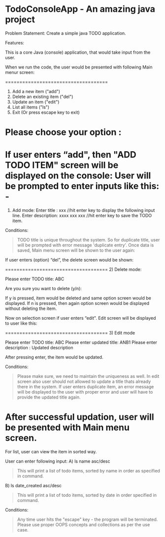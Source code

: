 # TodoConsoleApp - An amazing java project

Problem Statement: Create a simple java TODO application.


Features:

This is a core Java (console) application, that would take input from the user.

When we run the code, the user would be presented with following Main menur screen:

====================================
1. Add a new item ("add")
2. Delete an existing item ("del")
3. Update an item ("edit")
4. List all items ("ls")
5. Exit (Or press escape key to exit)

Please choose your option : 
=====================================
If user enters “add", then "ADD TODO ITEM" screen will be displayed on the console:
User will be prompted to enter inputs like this: -
===================================== 
1) Add mode:
Enter title :  xxx 
//hit enter key to display the following input line.
Enter description: xxxx xxx xxx
//hit enter key to save the TODO item.

Conditions: 
> TODO title is unique throughout the system. So for duplicate title, user will be prompted with error message 'duplicate entry'.
> Once data is saved, Main menu screen will be shown to the user again:

If user enters (option) “del”, the delete screen would be shown:

====================================  2) Delete mode:

Please enter TODO title: ABC

Are you sure you want to delete (y/n):

If y is pressed, item would be deleted and same option screen would be displayed.
If n is pressed, then again option screen would be displayed without deleting the item.

Now on selection screen if user enters “edit".
Edit screen will be displayed to user like this:

====================================
3) Edit mode

Please enter TODO title: ABC
Please enter updated title: ANB1
Please enter description : Updated description

After pressing enter, the item would be updated.

Conditions:
> Please make sure, we need to maintain the uniqueness as well. In edit screen also user should not allowed to update a title thats already there in the system.
> If user enters duplicate item, an error message will be displayed to the user with proper error and user will have to provide the updated title again.

After successful updation, user will be presented with Main menu screen.
====================================

For list, user can view the item in sorted way.

User can enter following input:
A) ls name asc/desc 
> This will print a list of todo items, sorted by name in order as specified in command.

B) ls date_created asc/desc
> This will print a list of todo items, sorted by date in order specified in command.

Conditions: 
> Any time user hits the "escape" key - the  program will be terminated.
> Please use proper OOPS concepts and collections as per the use case.

